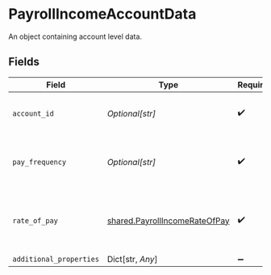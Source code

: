 # PayrollIncomeAccountData

An object containing account level data.


## Fields

| Field                                                                          | Type                                                                           | Required                                                                       | Description                                                                    |
| ------------------------------------------------------------------------------ | ------------------------------------------------------------------------------ | ------------------------------------------------------------------------------ | ------------------------------------------------------------------------------ |
| `account_id`                                                                   | *Optional[str]*                                                                | :heavy_check_mark:                                                             | ID of the payroll provider account.                                            |
| `pay_frequency`                                                                | *Optional[str]*                                                                | :heavy_check_mark:                                                             | The frequency at which an individual is paid.                                  |
| `rate_of_pay`                                                                  | [shared.PayrollIncomeRateOfPay](../../models/shared/payrollincomerateofpay.md) | :heavy_check_mark:                                                             | An object representing the rate at which an individual is paid.                |
| `additional_properties`                                                        | Dict[str, *Any*]                                                               | :heavy_minus_sign:                                                             | N/A                                                                            |
